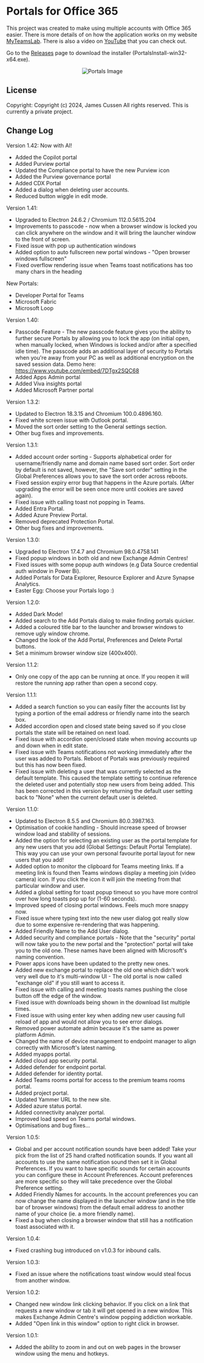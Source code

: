 # Portals for Office 365

This project was created to make using multiple accounts with Office 365 easier. There is more details of on how the application works on my website [MyTeamsLab](https://www.myteamslab.com). There is also a video on [YouTube](https://youtu.be/fNosmBF-fzg) that you can check out. 

Go to the [Releases](https://github.com/jamescussen/PortalsReleases/releases) page to download the installer (PortalsInstall-win32-x64.exe).

<p align="center">
  <img src="https://1.bp.blogspot.com/--FKm8g4M_7I/YSd628ym6uI/AAAAAAAABdU/BYyIKi_2Kv0OGLpRtoxoxSnffUXIsZsdQCLcBGAsYHQ/s800/Portals1.20-Light-Dark.png" alt="Portals Image"/>
</p>

## License

Copyright: Copyright (c) 2024, James Cussen All rights reserved.
This is currently a private project.

## Change Log
Version 1.42: Now with AI!

- Added the Copilot portal
- Added Purview portal
- Updated the Compliance portal to have the new Purview icon
- Added the Purview governance portal
- Added CDX Portal
- Added a dialog when deleting user accounts.
- Reduced button wiggle in edit mode.
  
Version 1.41:
- Upgraded to Electron 24.6.2 / Chromium 112.0.5615.204
- Improvements to passcode - now when a browser window is locked you can click anywhere on the window and it will bring the launcher window to the front of screen.
- Fixed issue with pop up authentication windows
- Added option to auto fullscreen new portal windows - "Open browser windows fullscreen"
- Fixed overflow rendering issue when Teams toast notifications has too many chars in the heading

New Portals:
- Developer Portal for Teams
- Microsoft Fabric
- Microsoft Loop
  

Version 1.40:
- Passcode Feature - The new passcode feature gives you the ability to further secure Portals by allowing you to lock the app (on initial open, when manually locked, when Windows is locked and/or after a specified idle time). The passcode adds an additional layer of security to Portals when you're away from your PC as well as additional encryption on the saved session data. Demo here: https://www.youtube.com/embed/7DTgx2SQC68
- Added Apps Admin portal
- Added Viva insights portal
- Added Microsoft Partner portal


Version 1.3.2:

- Updated to Electron 18.3.15 and Chromium 100.0.4896.160.
- Fixed white screen issue with Outlook portal.
- Moved the sort order setting to the General settings section.
- Other bug fixes and improvements.

Version 1.3.1:
- Added account order sorting - Supports alphabetical order for username/friendly name and domain name based sort order. Sort order by default is not saved, however, the "Save sort order" setting in the Global Preferences allows you to save the sort order across reboots.
- Fixed session expiry error bug that happens in the Azure portals. (After upgrading the error will be seen once more until cookies are saved again).
- Fixed issue with calling toast not popping in Teams.
- Added Entra Portal.
- Added Azure Preview Portal.
- Removed deprecated Protection Portal.
- Other bug fixes and improvements.

Version 1.3.0:
- Upgraded to Electron 17.4.7 and Chromium 98.0.4758.141
- Fixed popup windows in both old and new Exchange Admin Centres!
- Fixed issues with some popup auth windows (e.g Data Source credential auth window in Power Bi).
- Added Portals for Data Explorer, Resource Explorer and Azure Synapse Analytics.
- Easter Egg: Choose your Portals logo :)

Version 1.2.0:
- Added Dark Mode!
- Added search to the Add Portals dialog to make finding portals quicker.
- Added a coloured title bar to the launcher and browser windows to remove ugly window chrome.
- Changed the look of the Add Portal, Preferences and Delete Portal buttons.
- Set a minimum browser window size (400x400).

Version 1.1.2:
  - Only one copy of the app can be running at once. If you reopen it will restore the running app rather than open a second copy.

Version 1.1.1:
  - Added a search function so you can easily filter the accounts list by typing a portion of the email address or friendly name into the search box.
  - Added accordion open and closed state being saved so if you close portals the state will be retained on next load.
  - Fixed issue with accordion open/closed state when moving accounts up and down when in edit state.
  - Fixed issue with Teams notifications not working immediately after the user was added to Portals. Reboot of Portals was previously required but this has now been fixed.
  - Fixed issue with deleting a user that was currently selected as the default template. This caused the template setting to continue reference the deleted user and potentially stop new users from being added. This has been corrected in this version by returning the default user setting back to "None" when the current default user is deleted.


Version 1.1.0:
 - Updated to Electron 8.5.5 and Chromium 80.0.3987.163.
  - Optimisation of cookie handling - Should increase speed of browser window load and stability of sessions.
  - Added the option for selecting an existing user as the portal template for any new users that you add (Global Settings: Default Portal Template). This way you can use your own personal favourite portal layout for new users that you add!
  - Added option to monitor the clipboard for Teams meeting links. If a meeting link is found then Teams windows display a meeting join (video camera) icon. If you click the icon it will join the meeting from that particular window and user.
  - Added a global setting for toast popup timeout so you have more control over how long toasts pop up for (1-60 seconds).
  - Improved speed of closing portal windows. Feels much more snappy now.
  - Fixed issue where typing text into the new user dialog got really slow due to some expensive re-rendering that was happening.
  - Added Friendly Name to the Add User dialog.
  - Added security and compliance portals - Note that the "security" portal will now take you to the new portal and the "protection" portal will take you to the old one. These names have been aligned with Microsoft's naming convention. 
  - Power apps icons have been updated to the pretty new ones.
  - Added new exchange portal to replace the old one which didn't work very well due to it's multi-window UI - The old portal is now called "exchange old" if you still want to access it.
  - Fixed issue with calling and meeting toasts names pushing the close button off the edge of the window.
  - Fixed issue with downloads being shown in the download list multiple times.
  - Fixed issue with using enter key when adding new user causing full reload of app and would not allow you to see error dialogs.
  - Removed power automate admin because it's the same as power platform Admin.
  - Changed the name of device management to endpoint manager to align correctly with Microsoft's latest naming.
  - Added myapps portal.
  - Added cloud app security portal.
  - Added defender for endpoint portal.
  - Added defender for identity portal.
  - Added Teams rooms portal for access to the premium teams rooms portal.
  - Added project portal.
  - Updated Yammer URL to the new site.
  - Added azure status portal.
  - Added connectivity analyzer portal.
  - Improved load speed on Teams portal windows.
  - Optimisations and bug fixes...
  
Version 1.0.5:
  - Global and per account notification sounds have been added! Take your pick from the list of 25 hand crafted notification sounds. If you want all accounts to use the same notification sound then set it in Global Preferences. If you want to have specific sounds for certain accounts you can configure these in Account Preferences. Account preferences are more specific so they will take precedence over the Global Preference setting.
  - Added Friendly Names for accounts. In the account preferences you can now change the name displayed in the launcher window (and in the title bar of browser windows) from the default email address to another name of your choice (ie. a more friendly name).
  - Fixed a bug when closing a browser window that still has a notification toast associated with it.
  
Version 1.0.4:
  - Fixed crashing bug introduced on v1.0.3 for inbound calls.

Version 1.0.3:
  - Fixed an issue where the notifications toast window would steal focus from another window.
  
Version 1.0.2:

  - Changed new window link clicking behavior. If you click on a link that requests a new window or tab it will get opened in a new window. This makes Exchange Admin Centre's window popping addiction workable.
  - Added "Open link in this window" option to right click in browser.

Version 1.0.1: 
  - Added the ability to zoom in and out on web pages in the browser window using the menu and hotkeys.
  

